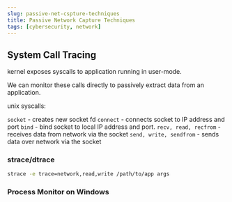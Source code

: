```yaml
---
slug: passive-net-cspture-techniques
title: Passive Network Capture Techniques
tags: [cybersecurity, network]
---
```


## System Call Tracing

kernel exposes syscalls to application running in user-mode. 

We can monitor these calls directly to passively extract data from an application.

unix syscalls:

`socket` - creates new socket fd
`connect` - connects socket to IP address and port
`bind` - bind socket to local IP address and port.
`recv, read, recfrom` - receives data from network via the socket
`send, write, sendfrom` - sends data over network via the socket


### strace/dtrace

```bash
strace -e trace=network,read,write /path/to/app args
```

### Process Monitor on Windows